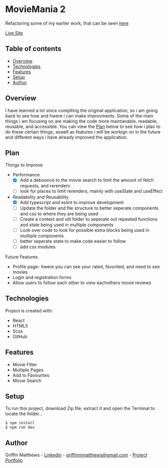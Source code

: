 # MovieMania 2
Refactoring some of my earlier work, that can be seen [here](https://github.com/Griffmatt/MovieMania)

[Live Site](https://darling-truffle-b03a99.netlify.app/)

## Table of contents
* [Overview](#overview)
* [Technologies](#technologies)
* [Features](#features)
* [Setup](#setup)
* [Author](#author)

## Overview
I have learned a lot since complting the original application, so i am going back to see how and hwere i can make improvments. Some of the main things i am focusing on are making the code more maintanable, readable, reusable, and accessible. You can view the [Plan](#plan) below to see how i plan to do these certain things, aswell as features i will be workign on in the future and different ways i have already improved the application.


## Plan
Things to Improve
* Performance
  - [x] Add a debounce to the movie search to limit the amount of fetch requests, and rerenders
  - [ ] look for places to limit rerenders, mainly with useState and useEffect
* Readability and Reusability
  - [x] Add typescript and eslint to improve development
  - [ ] Update the folder and file structure to better seperate components and css to where they are being used
  - [ ] Create a context and util folder to seperate out repeated functions and state being used in multiple components
  - [ ] Look over code to look for possible extra blocks being used in multiple components
  - [ ] better seperate state to make code easier to follow
  - [ ] add css modules

Future Features
* Profile page- hwere you can see your rated, favorited, and need to see movies
* Login and registration forms
* Allow users to follow each other to view eachothers movie reviews

## Technologies
Project is created with:
* React
* HTML5
* Scss
* GitHub

## Features
- Movie Filter
- Multiple Pages
- Add to Favourites
- Movie Search

## Setup
To run this project, download Zip file, extract it and open the Terminal to locate the folder...

```
$ npm install
$ npm run dev
```

## Author
Griffin Matthews - [Linkedin](https://www.linkedin.com/in/griffin-matthews/) - griffinmmatthews@gmail.com - [Project Portfolio](https://luminous-valkyrie-8034e6.netlify.app/)
